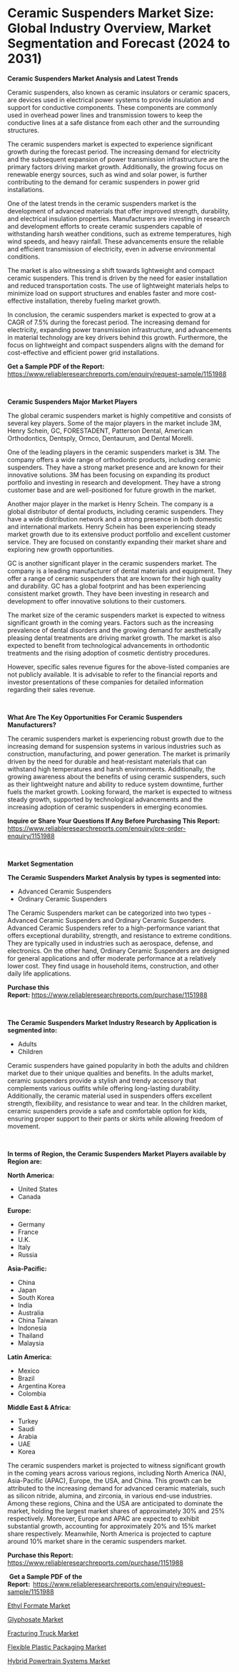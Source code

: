 <p><h1>Ceramic Suspenders Market Size: Global Industry Overview, Market Segmentation and Forecast (2024 to 2031)</h1></p><p><strong>Ceramic Suspenders Market Analysis and Latest Trends</strong></p>
<p><p>Ceramic suspenders, also known as ceramic insulators or ceramic spacers, are devices used in electrical power systems to provide insulation and support for conductive components. These components are commonly used in overhead power lines and transmission towers to keep the conductive lines at a safe distance from each other and the surrounding structures.</p><p>The ceramic suspenders market is expected to experience significant growth during the forecast period. The increasing demand for electricity and the subsequent expansion of power transmission infrastructure are the primary factors driving market growth. Additionally, the growing focus on renewable energy sources, such as wind and solar power, is further contributing to the demand for ceramic suspenders in power grid installations.</p><p>One of the latest trends in the ceramic suspenders market is the development of advanced materials that offer improved strength, durability, and electrical insulation properties. Manufacturers are investing in research and development efforts to create ceramic suspenders capable of withstanding harsh weather conditions, such as extreme temperatures, high wind speeds, and heavy rainfall. These advancements ensure the reliable and efficient transmission of electricity, even in adverse environmental conditions.</p><p>The market is also witnessing a shift towards lightweight and compact ceramic suspenders. This trend is driven by the need for easier installation and reduced transportation costs. The use of lightweight materials helps to minimize load on support structures and enables faster and more cost-effective installation, thereby fueling market growth.</p><p>In conclusion, the ceramic suspenders market is expected to grow at a CAGR of 7.5% during the forecast period. The increasing demand for electricity, expanding power transmission infrastructure, and advancements in material technology are key drivers behind this growth. Furthermore, the focus on lightweight and compact suspenders aligns with the demand for cost-effective and efficient power grid installations.</p></p>
<p><strong>Get a Sample PDF of the Report:&nbsp;</strong> <a href="https://www.reliableresearchreports.com/enquiry/request-sample/1151988">https://www.reliableresearchreports.com/enquiry/request-sample/1151988</a></p>
<p>&nbsp;</p>
<p><strong>Ceramic Suspenders Major Market Players</strong></p>
<p><p>The global ceramic suspenders market is highly competitive and consists of several key players. Some of the major players in the market include 3M, Henry Schein, GC, FORESTADENT, Patterson Dental, American Orthodontics, Dentsply, Ormco, Dentaurum, and Dental Morelli.</p><p>One of the leading players in the ceramic suspenders market is 3M. The company offers a wide range of orthodontic products, including ceramic suspenders. They have a strong market presence and are known for their innovative solutions. 3M has been focusing on expanding its product portfolio and investing in research and development. They have a strong customer base and are well-positioned for future growth in the market.</p><p>Another major player in the market is Henry Schein. The company is a global distributor of dental products, including ceramic suspenders. They have a wide distribution network and a strong presence in both domestic and international markets. Henry Schein has been experiencing steady market growth due to its extensive product portfolio and excellent customer service. They are focused on constantly expanding their market share and exploring new growth opportunities.</p><p>GC is another significant player in the ceramic suspenders market. The company is a leading manufacturer of dental materials and equipment. They offer a range of ceramic suspenders that are known for their high quality and durability. GC has a global footprint and has been experiencing consistent market growth. They have been investing in research and development to offer innovative solutions to their customers.</p><p>The market size of the ceramic suspenders market is expected to witness significant growth in the coming years. Factors such as the increasing prevalence of dental disorders and the growing demand for aesthetically pleasing dental treatments are driving market growth. The market is also expected to benefit from technological advancements in orthodontic treatments and the rising adoption of cosmetic dentistry procedures.</p><p>However, specific sales revenue figures for the above-listed companies are not publicly available. It is advisable to refer to the financial reports and investor presentations of these companies for detailed information regarding their sales revenue.</p></p>
<p>&nbsp;</p>
<p><strong>What Are The Key Opportunities For Ceramic Suspenders Manufacturers?</strong></p>
<p><p>The ceramic suspenders market is experiencing robust growth due to the increasing demand for suspension systems in various industries such as construction, manufacturing, and power generation. The market is primarily driven by the need for durable and heat-resistant materials that can withstand high temperatures and harsh environments. Additionally, the growing awareness about the benefits of using ceramic suspenders, such as their lightweight nature and ability to reduce system downtime, further fuels the market growth. Looking forward, the market is expected to witness steady growth, supported by technological advancements and the increasing adoption of ceramic suspenders in emerging economies.</p></p>
<p><strong>Inquire or Share Your Questions If Any Before Purchasing This Report:</strong> <a href="https://www.reliableresearchreports.com/enquiry/pre-order-enquiry/1151988">https://www.reliableresearchreports.com/enquiry/pre-order-enquiry/1151988</a></p>
<p>&nbsp;</p>
<p><strong>Market Segmentation</strong></p>
<p><strong>The Ceramic Suspenders Market Analysis by types is segmented into:</strong></p>
<p><ul><li>Advanced Ceramic Suspenders</li><li>Ordinary Ceramic Suspenders</li></ul></p>
<p><p>The Ceramic Suspenders market can be categorized into two types - Advanced Ceramic Suspenders and Ordinary Ceramic Suspenders. Advanced Ceramic Suspenders refer to a high-performance variant that offers exceptional durability, strength, and resistance to extreme conditions. They are typically used in industries such as aerospace, defense, and electronics. On the other hand, Ordinary Ceramic Suspenders are designed for general applications and offer moderate performance at a relatively lower cost. They find usage in household items, construction, and other daily life applications.</p></p>
<p><strong>Purchase this Report:&nbsp;</strong><a href="https://www.reliableresearchreports.com/purchase/1151988">https://www.reliableresearchreports.com/purchase/1151988</a></p>
<p>&nbsp;</p>
<p><strong>The Ceramic Suspenders Market Industry Research by Application is segmented into:</strong></p>
<p><ul><li>Adults</li><li>Children</li></ul></p>
<p><p>Ceramic suspenders have gained popularity in both the adults and children market due to their unique qualities and benefits. In the adults market, ceramic suspenders provide a stylish and trendy accessory that complements various outfits while offering long-lasting durability. Additionally, the ceramic material used in suspenders offers excellent strength, flexibility, and resistance to wear and tear. In the children market, ceramic suspenders provide a safe and comfortable option for kids, ensuring proper support to their pants or skirts while allowing freedom of movement.</p></p>
<p>&nbsp;</p>
<p><strong>In terms of Region, the Ceramic Suspenders Market Players available by Region are:</strong></p>
<p>
    <p> <strong> North America: </strong>
        <ul>
            <li>United States</li>
            <li>Canada</li>
        </ul>
        </p> 
    <p> <strong> Europe: </strong>
        <ul>
            <li>Germany</li>
            <li>France</li>
            <li>U.K.</li>
            <li>Italy</li>
            <li>Russia</li>
        </ul>
        </p> 
    <p> <strong> Asia-Pacific: </strong>
        <ul>
            <li>China</li>
            <li>Japan</li>
            <li>South Korea</li>
            <li>India</li>
            <li>Australia</li>
            <li>China Taiwan</li>
            <li>Indonesia</li>
            <li>Thailand</li>
            <li>Malaysia</li>
        </ul>
        </p> 
    <p> <strong> Latin America: </strong>
        <ul>
            <li>Mexico</li>
            <li>Brazil</li>
            <li>Argentina Korea</li>
            <li>Colombia</li>
        </ul>
        </p> 
    <p> <strong> Middle East & Africa: </strong>
        <ul>
            <li>Turkey</li>
            <li>Saudi</li>
            <li>Arabia</li>
            <li>UAE</li>
            <li>Korea</li>
        </ul>
    </p>
    </p>
<p><p>The ceramic suspenders market is projected to witness significant growth in the coming years across various regions, including North America (NA), Asia-Pacific (APAC), Europe, the USA, and China. This growth can be attributed to the increasing demand for advanced ceramic materials, such as silicon nitride, alumina, and zirconia, in various end-use industries. Among these regions, China and the USA are anticipated to dominate the market, holding the largest market shares of approximately 30% and 25% respectively. Moreover, Europe and APAC are expected to exhibit substantial growth, accounting for approximately 20% and 15% market share respectively. Meanwhile, North America is projected to capture around 10% market share in the ceramic suspenders market.</p></p>
<p><strong>Purchase this Report: </strong><a href="https://www.reliableresearchreports.com/purchase/1151988">https://www.reliableresearchreports.com/purchase/1151988</a></p>
<p>&nbsp;<strong>Get a Sample PDF of the Report:&nbsp;&nbsp;</strong><a href="https://www.reliableresearchreports.com/enquiry/request-sample/1151988">https://www.reliableresearchreports.com/enquiry/request-sample/1151988</a></p>
<p><strong></strong></p>
<p><p><a href="https://medium.com/p/53829cc704c8/edit">Ethyl Formate Market</a></p><p><a href="https://medium.com/p/88f3430fb75e/edit">Glyphosate Market</a></p><p><a href="https://medium.com/@walterstanley64/fracturing-truck-market-share-evolution-and-market-growth-trends-2024-2031-09a04bbafa3d">Fracturing Truck Market</a></p><p><a href="https://medium.com/p/aca4447eae75/edit">Flexible Plastic Packaging Market</a></p><p><a href="https://medium.com/@walterstanley64/hybrid-powertrain-systems-market-exploring-market-share-market-trends-and-future-growth-04d47c05bcf5">Hybrid Powertrain Systems Market</a></p></p>